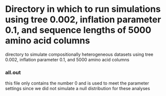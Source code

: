 # Directory in which to run simulations using tree 0.002, inflation parameter 0.1, and sequence lengths of 5000 amino acid columns

directory to simulate compositionally heterogeneous datasets using tree 0.002, inflation parameter 0.1, and 5000 amino acid columns

### all.out
this file only contains the number 0 and is used to meet the parameter settings since we did not simulate a null distribution for these analyses

